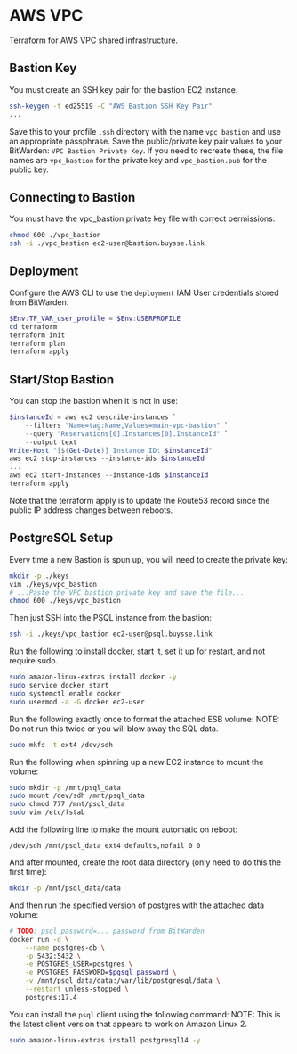 # AWS VPC

Terraform for AWS VPC shared infrastructure.

## Bastion Key

You must create an SSH key pair for the bastion EC2 instance.

```sh
ssh-keygen -t ed25519 -C "AWS Bastion SSH Key Pair"
...
```

Save this to your profile `.ssh` directory with the name `vpc_bastion` and use an appropriate passphrase.
Save the public/private key pair values to your BitWarden: `VPC Bastion Private Key`.
If you need to recreate these, the file names are `vpc_bastion` for the private key and `vpc_bastion.pub` for the public key.

## Connecting to Bastion

You must have the vpc_bastion private key file with correct permissions:
```sh
chmod 600 ./vpc_bastion
ssh -i ./vpc_bastion ec2-user@bastion.buysse.link
```

## Deployment

Configure the AWS CLI to use the `deployment` IAM User credentials stored from BitWarden.

```PowerShell
$Env:TF_VAR_user_profile = $Env:USERPROFILE
cd terraform
terraform init
terraform plan
terraform apply
```

## Start/Stop Bastion

You can stop the bastion when it is not in use:

```PowerShell
$instanceId = aws ec2 describe-instances `
	--filters "Name=tag:Name,Values=main-vpc-bastion" `
	--query "Reservations[0].Instances[0].InstanceId" `
	--output text
Write-Host "[$(Get-Date)] Instance ID: $instanceId"
aws ec2 stop-instances --instance-ids $instanceId
...
aws ec2 start-instances --instance-ids $instanceId
terraform apply
```

Note that the terraform apply is to update the Route53 record since the public
IP address changes between reboots.

## PostgreSQL Setup

Every time a new Bastion is spun up, you will need to create the private key:
```sh
mkdir -p ./keys
vim ./keys/vpc_bastion
# ...Paste the VPC bastion private key and save the file...
chmod 600 ./keys/vpc_bastion
```

Then just SSH into the PSQL instance from the bastion:
```sh
ssh -i ./keys/vpc_bastion ec2-user@psql.buysse.link
```

Run the following to install docker, start it, set it up for restart, and not require sudo.
```sh
sudo amazon-linux-extras install docker -y
sudo service docker start
sudo systemctl enable docker
sudo usermod -a -G docker ec2-user
```

Run the following exactly once to format the attached ESB volume:
NOTE: Do not run this twice or you will blow away the SQL data.
```sh
sudo mkfs -t ext4 /dev/sdh
```

Run the following when spinning up a new EC2 instance to mount the volume:
```sh
sudo mkdir -p /mnt/psql_data
sudo mount /dev/sdh /mnt/psql_data
sudo chmod 777 /mnt/psql_data
sudo vim /etc/fstab
```

Add the following line to make the mount automatic on reboot:
```fstab
/dev/sdh /mnt/psql_data ext4 defaults,nofail 0 0
```

And after mounted, create the root data directory (only need to do this the first time):
```sh
mkdir -p /mnt/psql_data/data
```

And then run the specified version of postgres with the attached data volume:
```sh
# TODO: psql_password=... password from BitWarden
docker run -d \
	--name postgres-db \
	-p 5432:5432 \
	-e POSTGRES_USER=postgres \
	-e POSTGRES_PASSWORD=$pgsql_password \
	-v /mnt/psql_data/data:/var/lib/postgresql/data \
	--restart unless-stopped \
	postgres:17.4
```

You can install the `psql` client using the following command:
NOTE: This is the latest client version that appears to work on Amazon Linux 2.
```sh
sudo amazon-linux-extras install postgresql14 -y
```
